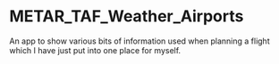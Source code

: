 # METAR_TAF_Weather_Airports
An app to show various bits of information used when planning a flight which I have just put into one place for myself.
